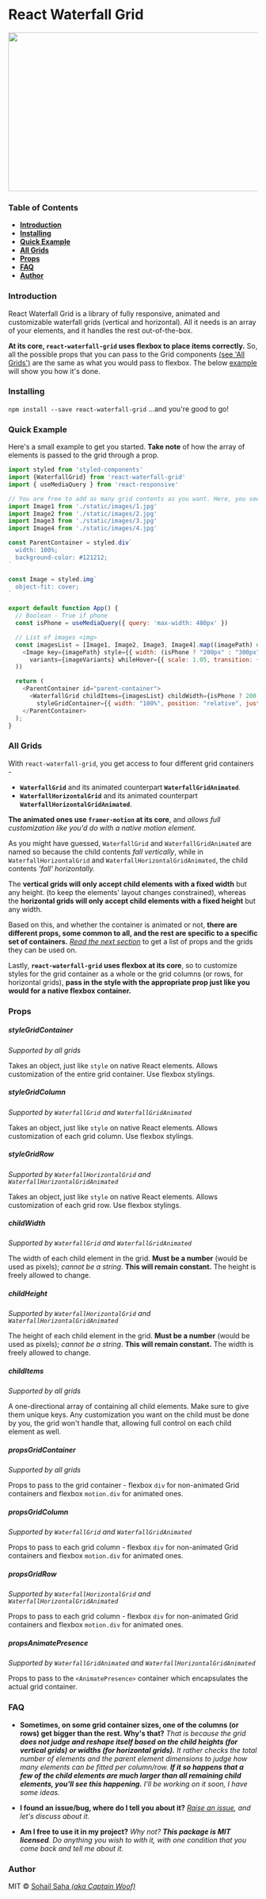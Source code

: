 # React Waterfall Grid

<p align="center">
  <img width="640" height="320" src="https://drive.google.com/uc?export=download&id=1k5jX04Czge3iGzHzasiT5SfHvX08CP8W">
</p>


### Table of Contents
- **[Introduction](#introduction)**
- **[Installing](#installing)**
- **[Quick Example](#quick-example)**
- **[All Grids](#all-grids)**
- **[Props](#props)**
- **[FAQ](#faq)**
- **[Author](#author)**

### Introduction

React Waterfall Grid is a library of fully responsive, animated and customizable waterfall grids (vertical and horizontal). All it needs is an array of your elements, and it handles the rest out-of-the-box.

**At its core, `react-waterfall-grid` uses flexbox to place items correctly.** So, all the possible props that you can pass to the Grid components [(see 'All Grids')](#all-grids) are the same as what you would pass to flexbox. The below [example](#usage-example) will show you how it's done.

### Installing

`npm install --save react-waterfall-grid`
...and you're good to go!

### Quick Example

Here's a small example to get you started.
**Take note** of how the array of elements is passed to the grid through a prop.

```js
import styled from 'styled-components'
import {WaterfallGrid} from 'react-waterfall-grid'
import { useMediaQuery } from 'react-responsive'

// You are free to add as many grid contents as you want. Here, you see only 4 pictures.
import Image1 from './static/images/1.jpg'
import Image2 from './static/images/2.jpg'
import Image3 from './static/images/3.jpg'
import Image4 from './static/images/4.jpg'

const ParentContainer = styled.div`
  width: 100%;
  background-color: #121212;
`

const Image = styled.img`
  object-fit: cover;
`

export default function App() {
  // Boolean - True if phone
  const isPhone = useMediaQuery({ query: 'max-width: 480px' })

  // List of images <img>
  const imagesList = [Image1, Image2, Image3, Image4].map((imagePath) => (
    <Image key={imagePath} style={{ width: (isPhone ? "200px" : "300px") }} src={imagePath} alt={imagePath}
      variants={imageVariants} whileHover={{ scale: 1.05, transition: { ease: ease, duration: 0.8 } }} />
  ))

  return (
    <ParentContainer id="parent-container">
      <WaterfallGrid childItems={imagesList} childWidth={isPhone ? 200 : 300}
        styleGridContainer={{ width: "100%", position: "relative", justifyContent: "center", zIndex: 1 }}/>
    </ParentContainer>
  );
}
```

### All Grids

With `react-waterfall-grid`, you get access to four different grid containers - 
- **`WaterfallGrid`** and its animated counterpart **`WaterfallGridAnimated`**.
- **`WaterfallHorizontalGrid`** and its animated counterpart **`WaterfallHorizontalGridAnimated`**.

**The animated ones use `framer-motion` at its core**, and *allows full customization like you'd do with a native motion element.*

As you might have guessed, `WaterfallGrid` and `WaterfallGridAnimated` are named so because the child contents *fall vertically*, while in `WaterfallHorizontalGrid` and `WaterfallHorizontalGridAnimated`, the child contents *'fall' horizontally.*

The **vertical grids will only accept child elements with a fixed width** but any height. (to keep the elements' layout changes constrained), whereas the **horizontal grids will only accept child elements with a fixed height** but any width.

Based on this, and whether the container is animated or not, **there are different props, some common to all, and the rest are specific to a specific set of containers.** *[Read the next section](#props)* to get a list of props and the grids they can be used on.

Lastly, **`react-waterfall-grid` uses flexbox at its core**, so to customize styles for the grid container as a whole or the grid columns (or rows, for horizontal grids), **pass in the style with the appropriate prop just like you would for a native flexbox container.**

### Props

##### **styleGridContainer**

*Supported by all grids*

Takes an object, just like `style` on native React elements. Allows customization of the entire grid container. Use flexbox stylings.

##### **styleGridColumn**

*Supported by `WaterfallGrid` and `WaterfallGridAnimated`*

Takes an object, just like `style` on native React elements. Allows customization of each grid column. Use flexbox stylings.

##### **styleGridRow**

*Supported by `WaterfallHorizontalGrid` and `WaterfallHorizontalGridAnimated`*

Takes an object, just like `style` on native React elements. Allows customization of each grid row. Use flexbox stylings.

##### **childWidth**

*Supported by `WaterfallGrid` and `WaterfallGridAnimated`*

The width of each child element in the grid. **Must be a number** (would be used as pixels); *cannot be a string*. **This will remain constant.** The height is freely allowed to change.

##### **childHeight**

*Supported by `WaterfallHorizontalGrid` and `WaterfallHorizontalGridAnimated`*

The height of each child element in the grid. **Must be a number** (would be used as pixels); *cannot be a string*. **This will remain constant.** The width is freely allowed to change.

##### **childItems**

*Supported by all grids*

A one-directional array of containing all child elements. Make sure to give them unique keys. Any customization you want on the child must be done by you, the grid won't handle that, allowing full control on each child element as well.

##### **propsGridContainer**

*Supported by all grids*

Props to pass to the grid container - flexbox `div` for non-animated Grid containers and flexbox `motion.div` for animated ones.

##### **propsGridColumn**

*Supported by `WaterfallGrid` and `WaterfallGridAnimated`*

Props to pass to each grid column - flexbox `div` for non-animated Grid containers and flexbox `motion.div` for animated ones.

##### **propsGridRow**

*Supported by `WaterfallHorizontalGrid` and `WaterfallHorizontalGridAnimated`*

Props to pass to each grid column - flexbox `div` for non-animated Grid containers and flexbox `motion.div` for animated ones.

##### **propsAnimatePresence**

*Supported by `WaterfallGridAnimated` and `WaterfallHorizontalGridAnimated`*

Props to pass to the `<AnimatePresence>` container which encapsulates the actual grid container.

### FAQ

- **Sometimes, on some grid container sizes, one of the columns (or rows) get bigger than the rest. Why's that?**
    *That is because the grid **does not judge and reshape itself based on the child heights (for vertical grids) or widths (for horizontal grids).** It rather checks the total number of elements and the parent element dimensions to judge how many elements can be fitted per column/row. **If it so happens that a few of the child elements are much larger than all remaining child elements, you'll see this happening.**
    I'll be working on it soon, I have some ideas.*
    
- **I found an issue/bug, where do I tell you about it?**
    *[Raise an issue](https://github.com/captain-woof/react-waterfall-grid/issues), and let's discuss about it.*
    
- **Am I free to use it in my project?**
    *Why not? **This package is MIT licensed**. Do anything you wish to with it, with one condition that you come back and tell me about it.*
    
### Author

MIT © [Sohail Saha *(aka Captain Woof)*](https://sohail-saha.in/)